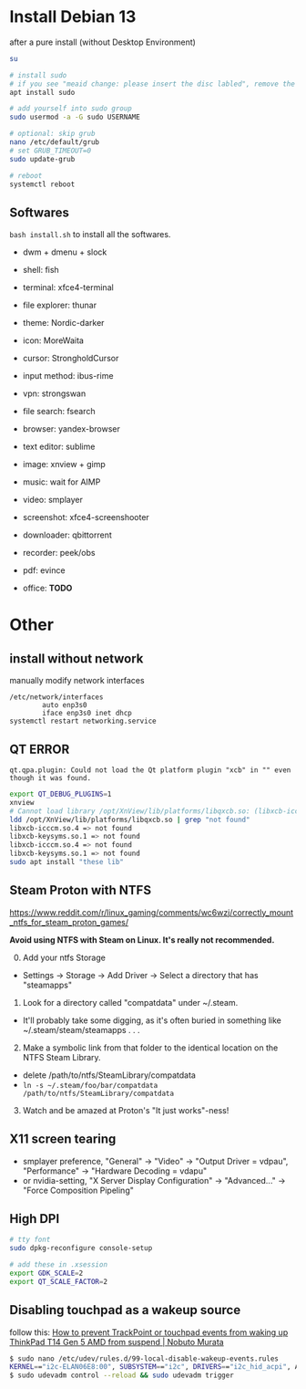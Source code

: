 # Install Debian 13

after a pure install (without Desktop Environment)

```sh
su

# install sudo
# if you see "meaid change: please insert the disc labled", remove the "cdrom" line in /etc/apt/sources.list
apt install sudo

# add yourself into sudo group
sudo usermod -a -G sudo USERNAME

# optional: skip grub
nano /etc/default/grub
# set GRUB_TIMEOUT=0
sudo update-grub

# reboot
systemctl reboot
```

## Softwares

`bash install.sh` to install all the softwares.

- dwm + dmenu + slock

- shell: fish
- terminal: xfce4-terminal
- file explorer: thunar

- theme: Nordic-darker
- icon: MoreWaita
- cursor: StrongholdCursor

- input method: ibus-rime
- vpn: strongswan

- file search: fsearch
- browser: yandex-browser
- text editor: sublime

- image: xnview + gimp
- music: wait for AIMP
- video: smplayer
- screenshot: xfce4-screenshooter
- downloader: qbittorrent
- recorder: peek/obs
- pdf: evince
- office: **TODO**

# Other

## install without network

manually modify network interfaces

```
/etc/network/interfaces
        auto enp3s0
        iface enp3s0 inet dhcp
systemctl restart networking.service
```

## QT ERROR

`qt.qpa.plugin: Could not load the Qt platform plugin "xcb" in "" even though it was found.`

```sh
export QT_DEBUG_PLUGINS=1
xnview
# Cannot load library /opt/XnView/lib/platforms/libqxcb.so: (libxcb-icccm.so.4: cannot open shared object file:   > No such file or directory)
ldd /opt/XnView/lib/platforms/libqxcb.so | grep "not found"
libxcb-icccm.so.4 => not found
libxcb-keysyms.so.1 => not found
libxcb-icccm.so.4 => not found
libxcb-keysyms.so.1 => not found
sudo apt install "these lib"
```

## Steam Proton with NTFS

<https://www.reddit.com/r/linux_gaming/comments/wc6wzj/correctly_mount_ntfs_for_steam_proton_games/>

**Avoid using NTFS with Steam on Linux. It's really not recommended.**

0. Add your ntfs Storage
  - Settings -> Storage -> Add Driver -> Select a directory that has "steamapps"
1. Look for a directory called "compatdata" under ~/.steam.
  - It'll probably take some digging, as it's often buried in something like ~/.steam/steam/steamapps . . .
2. Make a symbolic link from that folder to the identical location on the NTFS Steam Library.
  - delete /path/to/ntfs/SteamLibrary/compatdata
  - `ln -s ~/.steam/foo/bar/compatdata /path/to/ntfs/SteamLibrary/compatdata`
3. Watch and be amazed at Proton's "It just works"-ness!

## X11 screen tearing

- smplayer preference, "General" -> "Video" -> "Output Driver = vdpau", "Performance" -> "Hardware Decoding = vdapu"
- or nvidia-setting, "X Server Display Configuration" -> "Advanced..." -> "Force Composition Pipeling"

## High DPI

```sh
# tty font
sudo dpkg-reconfigure console-setup

# add these in .xsession
export GDK_SCALE=2
export QT_SCALE_FACTOR=2
```

## Disabling touchpad as a wakeup source

follow this: [How to prevent TrackPoint or touchpad events from waking up ThinkPad T14 Gen 5 AMD from suspend | Nobuto Murata](https://nobuto-m.github.io/post/2025/how-to-prevent-trackpoint-events-from-waking-up-thinkpad-t14-gen-5-amd-from-suspend)

```sh
$ sudo nano /etc/udev/rules.d/99-local-disable-wakeup-events.rules
KERNEL=="i2c-ELAN06E8:00", SUBSYSTEM=="i2c", DRIVERS=="i2c_hid_acpi", ATTR{power/wakeup}="disabled"
$ sudo udevadm control --reload && sudo udevadm trigger
```
